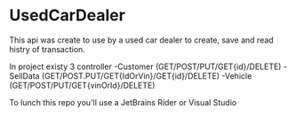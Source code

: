 # UsedCarDealer
This api was create to use by a used car dealer to create, save and read histry of transaction.

In project existy 3 controller
-Customer (GET/POST/PUT/GET{id}/DELETE)
-SellData (GET/POST.PUT/GET{IdOrVin}/GET{id}/DELETE)
-Vehicle (GET/POST/PUT/GET{vinOrId}/DELETE)

To lunch this repo you'll use a JetBrains Rider or Visual Studio
